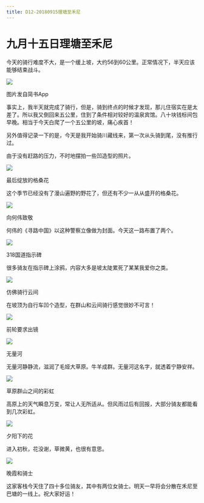 ```yaml
---
title: D12-20180915理塘至禾尼
---
```


# 九月十五日理塘至禾尼

今天的骑行难度不大，是一个缓上坡，大约56到60公里。正常情况下，半天应该能够结束战斗。

![](https://ridemypic.oss-cn-chengdu.aliyuncs.com/rideimg/2616645-31b319b33385a380.jpg)  

图片发自简书App

事实上，我半天就完成了骑行，但是，骑到终点的时候才发现，那儿住宿实在是太差了。所以我又倒回来五公里，住到了条件相对较好的温泉宾馆。八十块钱标间包早晚。相当于今天白爬了一个五公里的坡，痛心疾首！

另外值得记录一下的是，今天是我开始骑川藏线来，第一次从头骑到尾，没有推行过。

由于没有赶路的压力，不时地摆拍一些凹造型的照片。

![](https://ridemypic.oss-cn-chengdu.aliyuncs.com/rideimg/2616645-4102e39603b4fb60.jpg)  

最后绽放的格桑花

这个季节已经没有了漫山遍野的野花了，但还有不少一从从盛开的格桑花。

![](https://ridemypic.oss-cn-chengdu.aliyuncs.com/rideimg/2616645-4603c88a5dba9b9b.jpg)  

向何伟致敬

何伟的《寻路中国》以这种警察立像做为封面。今天这一路布置了两个。

![](https://ridemypic.oss-cn-chengdu.aliyuncs.com/rideimg/2616645-abeabcdd41ab4f90.jpg)  

318国道指示碑

很多骑友在指示碑上涂鸦，内容大多是坡太陡累死了某某我爱你之类。

![](https://ridemypic.oss-cn-chengdu.aliyuncs.com/rideimg/2616645-9c6287d28c10a42d.jpg)  

仿佛骑行云间

在坡顶为自行车凹个造型，在群山和云间骑行感觉很妙不可言！

![](https://ridemypic.oss-cn-chengdu.aliyuncs.com/rideimg/2616645-86adebb686ab61a6.jpg)  

前轮要求出镜

![](https://ridemypic.oss-cn-chengdu.aliyuncs.com/rideimg/2616645-f012eb6456e1787b.jpg)  

无量河

无量河静静流，滋润了毛娅大草原。牛羊成群。无量河这名字，就透着宁静安祥。

![](https://ridemypic.oss-cn-chengdu.aliyuncs.com/rideimg/2616645-d8abb2d1169c192d.jpg)  

草原群山之间的彩虹

高原上的天气瞬息万变，常让人无所适从。但风雨过后有回报，大部分骑友都能看到几次彩虹。

![](https://ridemypic.oss-cn-chengdu.aliyuncs.com/rideimg/2616645-ba2f225ba882ce10.jpg)  

夕阳下的花

进入初秋，花没谢，草微黄，也很有意思。

![](https://ridemypic.oss-cn-chengdu.aliyuncs.com/rideimg/2616645-ba4e42c9873c98ca.jpg)  

晚霞和骑士

这家客栈今天住了四十多位骑友，其中有两位女骑士。明天一早将会分散在禾尼至巴塘的一线上。祝大家好运！